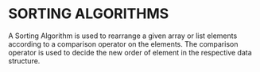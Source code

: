 # SORTING ALGORITHMS

A Sorting Algorithm is used to rearrange a given array or list elements according to a comparison operator on the elements. The comparison operator is used to decide the new order of element in the respective data structure.